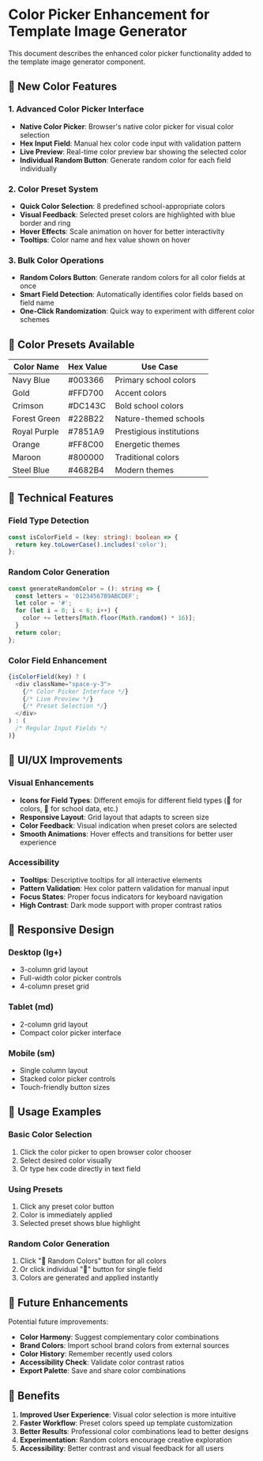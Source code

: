 # Color Picker Enhancement for Template Image Generator

This document describes the enhanced color picker functionality added to the template image generator component.

## 🎨 New Color Features

### 1. Advanced Color Picker Interface
- **Native Color Picker**: Browser's native color picker for visual color selection
- **Hex Input Field**: Manual hex color code input with validation pattern
- **Live Preview**: Real-time color preview bar showing the selected color
- **Individual Random Button**: Generate random color for each field individually

### 2. Color Preset System
- **Quick Color Selection**: 8 predefined school-appropriate colors
- **Visual Feedback**: Selected preset colors are highlighted with blue border and ring
- **Hover Effects**: Scale animation on hover for better interactivity
- **Tooltips**: Color name and hex value shown on hover

### 3. Bulk Color Operations
- **Random Colors Button**: Generate random colors for all color fields at once
- **Smart Field Detection**: Automatically identifies color fields based on field name
- **One-Click Randomization**: Quick way to experiment with different color schemes

## 🎯 Color Presets Available

| Color Name | Hex Value | Use Case |
|------------|-----------|----------|
| Navy Blue | #003366 | Primary school colors |
| Gold | #FFD700 | Accent colors |
| Crimson | #DC143C | Bold school colors |
| Forest Green | #228B22 | Nature-themed schools |
| Royal Purple | #7851A9 | Prestigious institutions |
| Orange | #FF8C00 | Energetic themes |
| Maroon | #800000 | Traditional colors |
| Steel Blue | #4682B4 | Modern themes |

## 🔧 Technical Features

### Field Type Detection
```typescript
const isColorField = (key: string): boolean => {
  return key.toLowerCase().includes('color');
};
```

### Random Color Generation
```typescript
const generateRandomColor = (): string => {
  const letters = '0123456789ABCDEF';
  let color = '#';
  for (let i = 0; i < 6; i++) {
    color += letters[Math.floor(Math.random() * 16)];
  }
  return color;
};
```

### Color Field Enhancement
```typescript
{isColorField(key) ? (
  <div className="space-y-3">
    {/* Color Picker Interface */}
    {/* Live Preview */}
    {/* Preset Selection */}
  </div>
) : (
  /* Regular Input Fields */
)}
```

## 🎨 UI/UX Improvements

### Visual Enhancements
- **Icons for Field Types**: Different emojis for different field types (🎨 for colors, 🏫 for school data, etc.)
- **Responsive Layout**: Grid layout that adapts to screen size
- **Color Feedback**: Visual indication when preset colors are selected
- **Smooth Animations**: Hover effects and transitions for better user experience

### Accessibility
- **Tooltips**: Descriptive tooltips for all interactive elements
- **Pattern Validation**: Hex color pattern validation for manual input
- **Focus States**: Proper focus indicators for keyboard navigation
- **High Contrast**: Dark mode support with proper contrast ratios

## 📱 Responsive Design

### Desktop (lg+)
- 3-column grid layout
- Full-width color picker controls
- 4-column preset grid

### Tablet (md)
- 2-column grid layout
- Compact color picker interface

### Mobile (sm)
- Single column layout
- Stacked color picker controls
- Touch-friendly button sizes

## 🚀 Usage Examples

### Basic Color Selection
1. Click the color picker to open browser color chooser
2. Select desired color visually
3. Or type hex code directly in text field

### Using Presets
1. Click any preset color button
2. Color is immediately applied
3. Selected preset shows blue highlight

### Random Color Generation
1. Click "🎲 Random Colors" button for all colors
2. Or click individual "🎲" button for single field
3. Colors are generated and applied instantly

## 🔮 Future Enhancements

Potential future improvements:
- **Color Harmony**: Suggest complementary color combinations
- **Brand Colors**: Import school brand colors from external sources
- **Color History**: Remember recently used colors
- **Accessibility Check**: Validate color contrast ratios
- **Export Palette**: Save and share color combinations

## 🎯 Benefits

1. **Improved User Experience**: Visual color selection is more intuitive
2. **Faster Workflow**: Preset colors speed up template customization
3. **Better Results**: Professional color combinations lead to better designs
4. **Experimentation**: Random colors encourage creative exploration
5. **Accessibility**: Better contrast and visual feedback for all users
